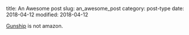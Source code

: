 title: An Awesome post
slug: an_awesome_post
category: post-type
date: 2018-04-12
modified: 2018-04-12

[Gunship](http://amazon.com) is not amazon.

